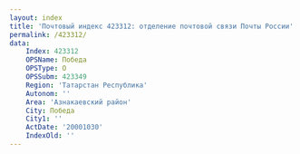 ```yaml
---
layout: index
title: 'Почтовый индекс 423312: отделение почтовой связи Почты России'
permalink: /423312/
data:
    Index: 423312
    OPSName: Победа
    OPSType: О
    OPSSubm: 423349
    Region: 'Татарстан Республика'
    Autonom: ''
    Area: 'Азнакаевский район'
    City: Победа
    City1: ''
    ActDate: '20001030'
    IndexOld: ''
---
```

